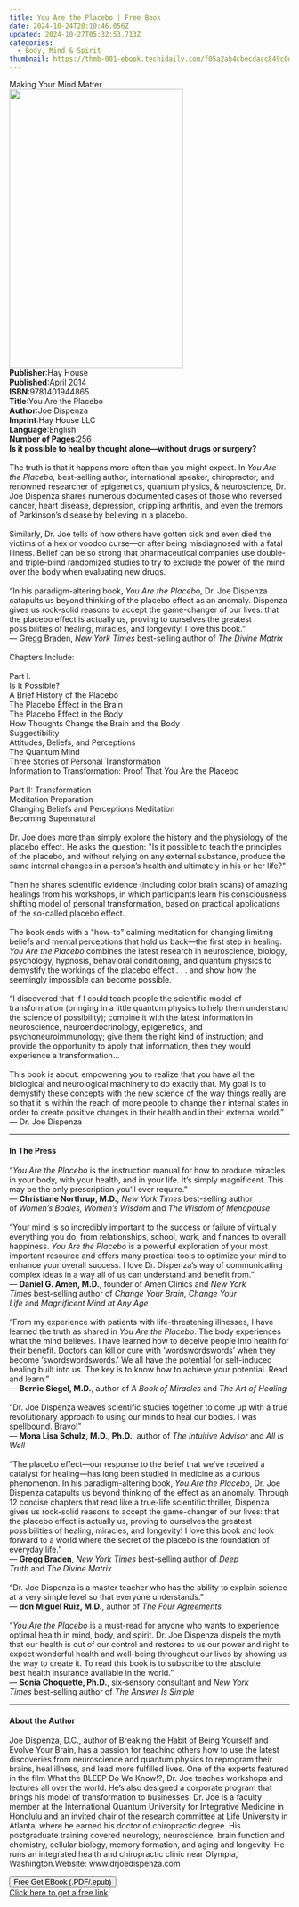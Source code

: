 ```yaml
---
title: You Are the Placebo | Free Book
date: 2024-10-24T20:10:46.056Z
updated: 2024-10-27T05:32:53.713Z
categories:
  - Body, Mind & Spirit
thumbnail: https://thmb-001-ebook.techidaily.com/f05a2ab4cbecdacc849c0d6deabf44a7de1bc15b77bbaeb6220b3dac9acdda9e.jpg
---
```

<main id="book-container">
  <div class="flex flex-col">
    <div class="book-brief flex-1 py-6 px-4 sm:p-6 md:py-10 md:px-8">
      <!-- brief-->
      <div class="book-brief-main">Making Your Mind Matter</div>
    </div>
    <div
      class="book-meta-info flex-1 grid gap-4 col-start-1 col-end-3 row-start-1 sm:mb-6 sm:grid-cols-4 lg:gap-6 lg:col-start-2 lg:row-end-6 lg:row-span-6 lg:mb-0"
    >
      <div
        class="book-meta-info-left place-content-center mt-4 p-4 text-sm leading-6 col-start-2 col-span-2 dark:text-slate-400"
      >
        <img
          class="w-full h-500 object-cover rounded-lg sm:h-255 sm:col-span-2 lg:col-span-full"
          src="https://img-001-ebook.techidaily.com/bea97b1bd505bddf462b055146d72147d81bb63d0f5d6efb5e815c9e67cf4354.jpg"
          alt=""
          width="312"
          height="500"
        />
      </div>
      <div
        class="book-meta-info-right mt-2 col-start-1 row-start-2 col-span-3 self-center"
      >
        <!-- meta data  -->
        <div class="flex flex-col px-4 md:px-8">
          <div class="flex-1">
            <strong>Publisher</strong>:<span class="px-2">Hay House</span>
          </div>
          <div class="flex-1">
            <strong>Published</strong>:<span class="px-2">April 2014</span>
          </div>
          <div class="flex-1">
            <strong>ISBN</strong>:<span class="px-2">9781401944865</span>
          </div>
          <div class="flex-1">
            <strong>Title</strong>:<span class="px-2">You Are the Placebo</span>
          </div>
          <div class="flex-1">
            <strong>Author</strong>:<span class="px-2">Joe Dispenza</span>
          </div>
          <div class="flex-1">
            <strong>Imprint</strong>:<span class="px-2">Hay House LLC</span>
          </div>
          <div class="flex-1">
            <strong>Language</strong>:<span class="px-2">English</span>
          </div>
          <div class="flex-1">
            <strong>Number of Pages</strong>:<span class="px-2">256</span>
          </div>
        </div>
      </div>
    </div>
    <div class="book-description flex-1 py-6 px-4 sm:p-6 md:py-10 md:px-8">
      <div class="book-description-main">
        <div accordion-content="" id="description">
          <b
            >Is it possible to heal by thought alone—without drugs or surgery? </b
          ><br /><br />The truth is that it happens more often than you might
          expect. In <i>You Are the Placebo, </i>best-selling author,
          international speaker, chiropractor, and renowned researcher of
          epigenetics, quantum physics, &amp; neuroscience, Dr. Joe Dispenza
          shares numerous documented cases of those who reversed cancer, heart
          disease, depression, crippling arthritis, and even the tremors of
          Parkinson’s disease by believing in a placebo.<br /><br />
          Similarly, Dr. Joe tells of how others have gotten sick and even died
          the victims of a hex or voodoo curse—or after being misdiagnosed with
          a fatal illness. Belief can be so strong that pharmaceutical companies
          use double- and triple-blind randomized studies to try to exclude the
          power of the mind over the body when evaluating new drugs.<br /><br />
          “In his paradigm-altering book, <i>You Are the Placebo</i>, Dr. Joe
          Dispenza catapults us beyond thinking of the placebo effect as an
          anomaly. Dispenza gives us rock-solid reasons to accept the
          game-changer of our lives: that the placebo effect is actually us,
          proving to ourselves the greatest possibilities of healing, miracles,
          and longevity! I love this book.”<br />
          — Gregg Braden, <i>New York Times</i> best-selling author of
          <i>The Divine Matrix</i><br />
          &nbsp;<br />
          Chapters Include:<br /><br />Part I.<br />Is It Possible?<br />
          A Brief History of the Placebo<br />
          The Placebo Effect in the Brain<br />
          The Placebo Effect in the Body<br />
          How Thoughts Change the Brain and the Body<br />
          Suggestibility<br />
          Attitudes, Beliefs, and Perceptions<br />
          The Quantum Mind<br />
          Three Stories of Personal Transformation<br />
          Information to Transformation: Proof That You Are the Placebo<br /><br />Part
          II: Transformation<br />
          Meditation Preparation<br />
          Changing Beliefs and Perceptions Meditation<br />
          Becoming Supernatural<br /><br />
          Dr. Joe does more than simply explore the history and the physiology
          of the placebo effect. He asks the question: "Is it possible to teach
          the principles of the placebo, and without relying on any external
          substance, produce the same internal changes in a person’s health and
          ultimately in his or her life?"<br /><br />
          Then he shares scientific evidence (including color brain scans) of
          amazing healings from his workshops, in which participants learn his
          consciousness shifting model of personal transformation, based on
          practical applications of the so-called placebo effect.<br /><br />
          The book ends with a "how-to" calming meditation for changing limiting
          beliefs and mental perceptions that hold us back—the first step in
          healing. <i>You Are the Placebo </i>combines the latest research in
          neuroscience, biology, psychology, hypnosis, behavioral conditioning,
          and quantum physics to demystify the workings of the placebo effect .
          . . and show how the seemingly impossible can become possible.<br /><br />“I
          discovered that if I could teach people the scientific model of
          transformation (bringing in a little quantum physics to help them
          understand the science of possibility); combine it with the latest
          information in neuroscience, neuroendocrinology, epigenetics, and
          psychoneuroimmunology; give them the right kind of instruction; and
          provide the opportunity to apply that information, then they would
          experience a transformation...<br /><br />This book is about:
          empowering you to realize that you have all the biological and
          neurological machinery to do exactly that. My goal is to demystify
          these concepts with the new science of the way things really are so
          that it is within the reach of more people to change their internal
          states in order to create positive changes in their health and in
          their external world.”<br />
          — Dr. Joe Dispenza
        </div>
        <div class="accordion-fader"></div>
      </div>
    </div>
    <div class="book-excerpts flex-1 py-6 px-4 sm:p-6 md:py-10 md:px-8">
      <!-- excerpts-->
      <div class="book-excerpts-main">
        <hr />
        <h4 class="placeholder placeholder-heading">
          <span>In The Press</span>
        </h4>
        <p>
          “<i>You Are the Placebo</i>&nbsp;is the instruction manual&nbsp;for
          how to produce miracles in your body, with your health,&nbsp;and in
          your life. It’s simply magnificent. This may&nbsp;be the only
          prescription you’ll ever require.”<br />—&nbsp;<b
            >Christiane Northrup, M.D.</b
          >,&nbsp;<i>New York Times</i>&nbsp;best-selling author of&nbsp;<i
            >Women’s Bodies, Women’s Wisdom</i
          >&nbsp;and&nbsp;<i>The Wisdom of Menopause</i><br /><i>&nbsp;</i
          ><br />“Your mind is so incredibly important to the success or failure
          of&nbsp;virtually everything you do, from relationships, school, work,
          and&nbsp;finances to overall happiness.&nbsp;<i>You Are the Placebo</i
          >&nbsp;is a powerful&nbsp;exploration of your most important resource
          and offers many practical&nbsp;tools to optimize your mind to enhance
          your overall success. I love Dr.&nbsp;Dispenza’s way of communicating
          complex ideas in a way all of&nbsp;us can understand and benefit
          from.”<br />—&nbsp;<b>Daniel G. Amen, M.D.</b>, founder of Amen
          Clinics and&nbsp;<i>New York Times</i>&nbsp;best-selling author
          of&nbsp;<i>Change Your Brain, Change Your Life</i>&nbsp;and&nbsp;<i
            >Magnificent Mind at Any Age</i
          ><br />&nbsp;<br />“From my experience with patients with
          life-threatening illnesses,&nbsp;I have learned the truth as shared
          in&nbsp;<i>You Are the Placebo</i>. The body&nbsp;experiences what the
          mind believes. I have learned how to deceive&nbsp;people into health
          for their benefit. Doctors can kill or cure
          with&nbsp;‘wordswordswords’ when they become ‘swordswordswords.’ We
          all&nbsp;have the potential for self-induced healing built into us.
          The key&nbsp;is to know how to achieve your potential. Read and
          learn.”<br />—&nbsp;<b>Bernie Siegel, M.D.</b>, author of&nbsp;<i
            >A Book of Miracles</i
          >&nbsp;and&nbsp;<i>The Art of Healing</i><br />&nbsp;<br />“Dr. Joe
          Dispenza weaves scientific studies together to come up&nbsp;with a
          true revolutionary approach to using our minds to&nbsp;heal our
          bodies. I was spellbound. Bravo!”<br />—&nbsp;<b
            >Mona Lisa Schulz, M.D., Ph.D.</b
          >, author of&nbsp;<i>The Intuitive Advisor</i>&nbsp;and&nbsp;<i
            >All Is Well</i
          ><br />&nbsp;<br />“The placebo effect—our response to the belief that
          we’ve&nbsp;received a catalyst for healing—has long been studied in
          medicine&nbsp;as a curious phenomenon. In his paradigm-altering
          book,&nbsp;<i>You Are the&nbsp;Placebo</i>,&nbsp;Dr. Joe Dispenza
          catapults us beyond thinking of the effect&nbsp;as an anomaly. Through
          12 concise chapters that read like a true-life scientific thriller,
          Dispenza gives us rock-solid reasons to accept&nbsp;the game-changer
          of our lives: that the placebo effect is actually us,&nbsp;proving to
          ourselves the greatest possibilities of healing, miracles,&nbsp;and
          longevity! I love this book and look forward to a world where&nbsp;the
          secret of the placebo is the foundation of everyday life.”<br />—&nbsp;<b
            >Gregg Braden</b
          >,&nbsp;<i>New York Times</i>&nbsp;best-selling author of&nbsp;<i
            >Deep Truth</i
          >&nbsp;and&nbsp;<i>The Divine Matrix</i><br />&nbsp;<br />“Dr. Joe
          Dispenza is a master teacher who has the ability&nbsp;to explain
          science at a very simple level&nbsp;so that everyone understands.”<br />—&nbsp;<b
            >don Miguel Ruiz, M.D.</b
          >, author of&nbsp;<i>The Four Agreements</i><br />&nbsp;<br />“<i
            >You Are the Placebo</i
          >&nbsp;is a must-read for anyone who&nbsp;wants to experience optimal
          health in mind, body, and spirit.&nbsp;Dr. Joe Dispenza dispels the
          myth that our health is out of our&nbsp;control and restores to us our
          power and right to expect wonderful&nbsp;health and well-being
          throughout our lives by showing us the way to&nbsp;create it. To read
          this book is to subscribe to the absolute best&nbsp;health insurance
          available in the world.”&nbsp;<br />—&nbsp;<b
            >Sonia Choquette, Ph.D.</b
          >, six-sensory consultant and&nbsp;<i>New York Times</i
          >&nbsp;best-selling author of&nbsp;<i>The Answer Is Simple</i>
        </p>
      </div>
    </div>
    <div class="book-about-author flex-1 py-6 px-4 sm:p-6 md:py-10 md:px-8">
      <!-- about author-->
      <div class="book-main-author-main">
        <hr />
        <h4 class="placeholder placeholder-heading">
          <span>About the Author</span>
        </h4>
        <p>
          Joe Dispenza, D.C., author of Breaking the Habit of Being Yourself and
          Evolve Your Brain, has a passion for teaching others how to use the
          latest discoveries from neuroscience and quantum physics to reprogram
          their brains, heal illness, and lead more fulfilled lives. One of the
          experts featured in the film What the BLEEP Do We Know!?, Dr. Joe
          teaches workshops and lectures all over the world. He’s also designed
          a corporate program that brings his model of transformation to
          businesses. Dr. Joe is a faculty member at the International Quantum
          University for Integrative Medicine in Honolulu and an invited chair
          of the research committee at Life University in Atlanta, where he
          earned his doctor of chiropractic degree. His postgraduate training
          covered neurology, neuroscience, brain function and chemistry,
          cellular biology, memory formation, and aging and longevity. He runs
          an integrated health and chiropractic clinic near Olympia,
          Washington.Website: www.drjoedispenza.com
        </p>
      </div>
    </div>
    <div class="book-free-get flex-1 py-6 px-4 sm:p-6 md:py-10 md:px-8">
      <button
        id="btn-free-get"
        class="bg-blue-500 hover:bg-blue-700 text-white font-bold py-2 px-4 rounded"
      >
        Free Get EBook (.PDF/.epub)
      </button>
      <div id="countdown-display" class="px-2 text-lg mt-2"></div>
      <a
        id="free-link"
        class="hidden bg-blue-500 hover:bg-blue-700 text-white font-bold py-2 px-4 rounded"
        href="https://www.ebooks.com/en-us/book/96317128/you-are-the-placebo/joe-dispenza/"
        target="_blank"
        >Click here to get a free link</a
      >
    </div>
    <script>
      let countdownTime = 0;
      let countdownInterval = null;
      document
        .getElementById('btn-free-get')
        .addEventListener('click', startCountdown);
      function startCountdown() {
        countdownTime = new Date().getTime() + 60000 * 3;
        countdownInterval = setInterval(updateCountdown, 1000);
        document.getElementById('btn-free-get').disabled = true;
        document
          .getElementById('btn-free-get')
          .classList.add('bg-gray-500', 'cursor-not-allowed');
      }
      function updateCountdown() {
        let currentTime = new Date().getTime();
        let timeLeft = countdownTime - currentTime;
        let secondsLeft = Math.floor(timeLeft / 1000);
        document.getElementById('countdown-display').innerHTML =
          `Remaining time: ${secondsLeft} seconds.`;
        if (secondsLeft <= 0) {
          clearInterval(countdownInterval);
          document.getElementById('btn-free-get').classList.add('hidden');
          document.getElementById('free-link').classList.remove('hidden');
          document.getElementById('countdown-display').innerHTML = '';
        }
      }
    </script>
  </div>
</main>

<ins class="adsbygoogle"
      style="display:block"
      data-ad-client="ca-pub-7571918770474297"
      data-ad-slot="8358498916"
      data-ad-format="auto"
      data-full-width-responsive="true"></ins>
    